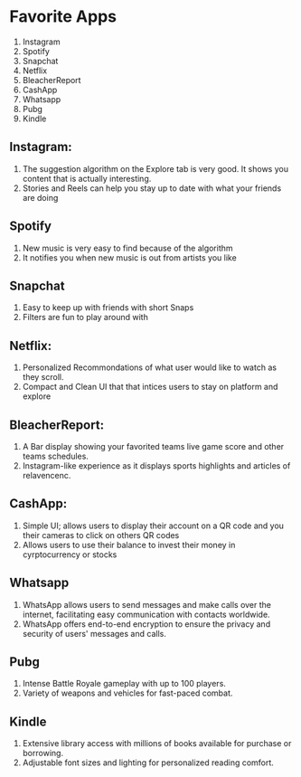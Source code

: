 # Favorite Apps

1. Instagram
2. Spotify
3. Snapchat
4. Netflix
5. BleacherReport
6. CashApp
7. Whatsapp
8. Pubg 
9. Kindle

## Instagram:

1. The suggestion algorithm on the Explore tab is very good. It shows you content that is actually interesting.
2. Stories and Reels can help you stay up to date with what your friends are doing

## Spotify

1. New music is very easy to find because of the algorithm
2. It notifies you when new music is out from artists you like

## Snapchat

1. Easy to keep up with friends with short Snaps
2. Filters are fun to play around with

## Netflix:
1. Personalized Recommondations of what user would like to watch as they scroll.
2. Compact and Clean UI that that intices users to stay on platform and explore

## BleacherReport:
1. A Bar display showing your favorited teams live game score and other teams schedules.
2. Instagram-like experience as it displays sports highlights and articles of relavencenc.

## CashApp:
1. Simple UI; allows users to display their account on a QR code and you their cameras to click on others QR codes
2. Allows users to use their balance to invest their money in cyrptocurrency or stocks

## Whatsapp 
1. WhatsApp allows users to send messages and make calls over the internet, facilitating easy communication with contacts worldwide.
2. WhatsApp offers end-to-end encryption to ensure the privacy and security of users' messages and calls.

## Pubg 
1. Intense Battle Royale gameplay with up to 100 players.
2. Variety of weapons and vehicles for fast-paced combat.

## Kindle 
1. Extensive library access with millions of books available for purchase or borrowing.
2. Adjustable font sizes and lighting for personalized reading comfort.











